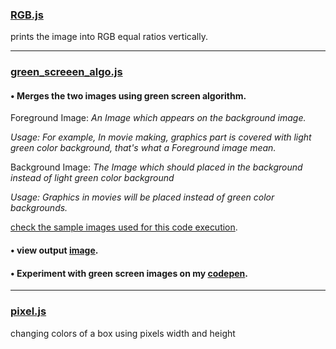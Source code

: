 ### [RGB.js](/RGB.js)

prints the image into RGB equal ratios vertically.
******
### [green_screeen_algo.js](/green_screen_algo.js)

#### • Merges the two images using green screen algorithm.

Foreground Image: _An Image which appears on the background image._

_Usage: For example, In movie making, graphics part is covered with light green color background, that's what a Foreground image mean._  

Background Image: _The Image which should placed in the background instead of light green color background_

_Usage: Graphics in movies will be placed instead of green color backgrounds._
                  
[check the sample images used for this code execution](https://github.com/HarshaSri-Sameera/java_script/tree/main/green_screen-img's). 

#### • view output [image](https://github.com/HarshaSri-Sameera/java_script/blob/main/green_screen-img's/output%20_img.png).

#### • Experiment with green screen images on my [codepen](https://codepen.io/harshasri_7/full/yLbXegd).

******
### [pixel.js](/pixel.js)

changing colors of a box using pixels width and height
